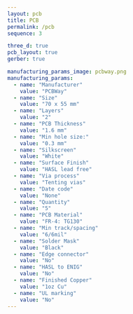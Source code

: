 ```yaml
---
layout: pcb
title: PCB
permalink: /pcb
sequence: 3

three_d: true
pcb_layout: true
gerber: true

manufacturing_params_image: pcbway.png
manufacturing_params:
  - name: "Manufacturer"
    value: "PCBWay"
  - name: "Size"
    value: "70 x 55 mm"
  - name: "Layers"
    value: "2"
  - name: "PCB Thickness"
    value: "1.6 mm"
  - name: "Min hole size:"
    value: "0.3 mm"
  - name: "Silkscreen"
    value: "White"
  - name: "Surface Finish"
    value: "HASL lead free"
  - name: "Via process"
    value: "Tenting vias"
  - name: "Date code"
    value: "None"
  - name: "Quantity"
    value: "5"
  - name: "PCB Material"
    value: "FR-4: TG130"
  - name: "Min track/spacing"
    value: "6/6mil"
  - name: "Solder Mask"
    value: "Black"
  - name: "Edge connector"
    value: "No"
  - name: "HASL to ENIG"
    value: "No"
  - name: "Finished Copper"
    value: "1oz Cu"
  - name: "UL marking"
    value: "No"
---
```


<!-- display the comments in markdown, but not when rendered -->
<!-- markdownlint-disable MD033 -->

<!-- Steps to update hardware

Schematic in KiCad:
1. Change issue date and version of the schematic:
    File > Page Settings > Issue Date
    File > Page Settings > Revision
1. Create a schematic PDF file `schematic.pdf`
    File > Print > Check Print sheet reference and title block > Print > Save as PDF > Title : Project name V1.0 > Save in pcb/docs/schematic.pdf
1. Create a schematic PNG file `schematic.png`
    Open schematic.pdf in Preview > Format: PNG > Resolution 300 > schematic.png > images/pcb/schematic.png

PCB Layout in KiCad:
1. Change version number and date in layout Silscreen
1. Change issue date of the layout:
    File > Page Settings > Issue Date
1. Create a layout PDF file `layout.pdf`
    File > Print > Check `F.Cu`, `B.Cu`, `F.SilkS`, `B.SilkS`, `F.Mask`, `B.Mask`, `Edge.Cuts`, `F.CrtYrd`, `B.CrtYrd`, `F.Fab`, `B.Fab` > Save as PDF > Title : Project name V1.0 > Save in pcb/docs/layout.pdf
1. Create back layer screenshot `layout-back.png`
    View > Uncheck Show Grid > Enable all Front / Back layers > Select Silscreen layer > Flip view for Back layer > Take a screenshot
1. Create front layer screenshot of `layout-front.png`
1. Create screenshots of the 3D view `3dview-back.png` and `3dview-front.png`
    File > View > 3D Viewer > File > Export current view as PNG > images/pcb/3dview-front.png
-->
